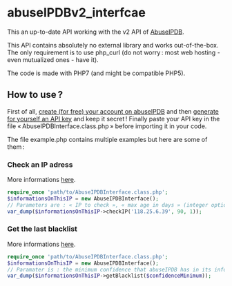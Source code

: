 # abuseIPDBv2_interfcae

This an up-to-date API working with the v2 API of [AbuseIPDB](https://www.abuseipdb.com/).

This API contains absolutely no external library and works out-of-the-box. The only requirement is to use
php_curl (do not worry : most web hosting - even mutualized ones - have it).

The code is made with PHP7 (and might be compatible PHP5).

## How to use ?

First of all, [create (for free) your account on abuseIPDB](https://www.abuseipdb.com/register?plan=free) and
then [generate for yourself an API key](https://www.abuseipdb.com/account/api) and keep it secret ! Finally paste
your API key in the file « AbuseIPDBInterface.class.php » before importing it in your code.

The file example.php contains multiple examples but here are some of them :

### Check an IP adress

More informations [here](https://docs.abuseipdb.com/?php#check-endpoint).

```php
require_once 'path/to/AbuseIPDBInterface.class.php';
$informationsOnThisIP = new AbuseIPDBInterface();
// Parameters are : « IP to check », « max age in days » (integer optional), « verbose mode ? » (boolean optional)
var_dump($informationsOnThisIP->checkIP('118.25.6.39', 90, 1));
```

### Get the last blacklist

More informations [here](https://docs.abuseipdb.com/?php#blacklist-endpoint).

```php
require_once 'path/to/AbuseIPDBInterface.class.php';
$informationsOnThisIP = new AbuseIPDBInterface();
// Paramater is : the minimum confidence that abuseIPDB has in its informations (100 = sure). 
var_dump($informationsOnThisIP->getBlacklist($confidenceMinimum));
```